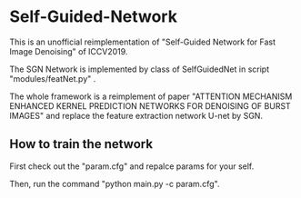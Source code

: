 # Self-Guided-Network
This is an unofficial reimplementation of "Self-Guided Network for Fast Image Denoising" of ICCV2019.

The SGN Network is implemented by class of SelfGuidedNet in script "modules/featNet.py" .

The whole framework is a reimplement of paper "ATTENTION MECHANISM ENHANCED KERNEL PREDICTION NETWORKS FOR DENOISING OF BURST IMAGES" and replace the feature extraction network U-net by SGN.

## How to train the network
First check out the "param.cfg" and repalce params for your self.

Then, run the command "python main.py -c param.cfg".
